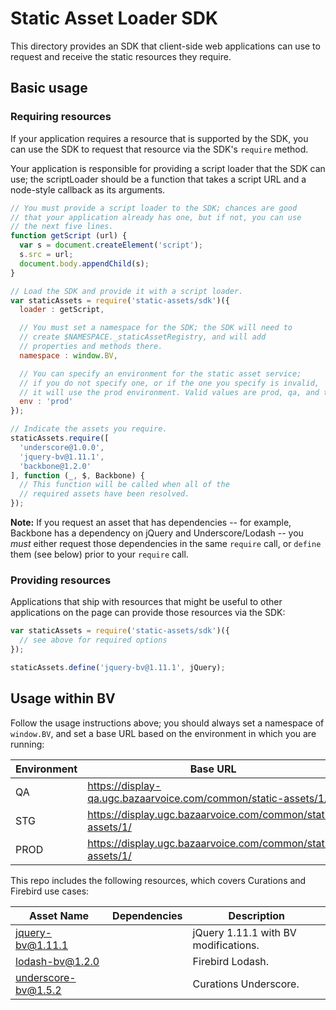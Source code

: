 # Static Asset Loader SDK

This directory provides an SDK that client-side web applications can use to request and receive the static resources they require.

## Basic usage

### Requiring resources

If your application requires a resource that is supported by the SDK, you can use the SDK to request that resource via the SDK's `require` method.

Your application is responsible for providing a script loader that the SDK can use; the scriptLoader should be a function that takes a script URL and a node-style callback as its arguments.

```js
// You must provide a script loader to the SDK; chances are good
// that your application already has one, but if not, you can use
// the next five lines.
function getScript (url) {
  var s = document.createElement('script');
  s.src = url;
  document.body.appendChild(s);
}

// Load the SDK and provide it with a script loader.
var staticAssets = require('static-assets/sdk')({
  loader : getScript,

  // You must set a namespace for the SDK; the SDK will need to
  // create $NAMESPACE._staticAssetRegistry, and will add
  // properties and methods there.
  namespace : window.BV,

  // You can specify an environment for the static asset service;
  // if you do not specify one, or if the one you specify is invalid,
  // it will use the prod environment. Valid values are prod, qa, and test.
  env : 'prod'
});

// Indicate the assets you require.
staticAssets.require([
  'underscore@1.0.0',
  'jquery-bv@1.11.1',
  'backbone@1.2.0'
], function (_, $, Backbone) {
  // This function will be called when all of the
  // required assets have been resolved.
});
```

**Note:** If you request an asset that has dependencies -- for example, Backbone has a dependency on jQuery and Underscore/Lodash -- you *must* either request those dependencies in the same `require` call, or `define` them (see below) prior to your `require` call.

### Providing resources

Applications that ship with resources that might be useful to other applications on the page can provide those resources via the SDK:

```js
var staticAssets = require('static-assets/sdk')({
  // see above for required options
});

staticAssets.define('jquery-bv@1.11.1', jQuery);
```

## Usage within BV

Follow the usage instructions above; you should always set a namespace of `window.BV`, and set a base URL based on the environment in which you are running:

| Environment | Base URL |
|-------------|------|
| QA | https://display-qa.ugc.bazaarvoice.com/common/static-assets/1/ |
| STG | https://display.ugc.bazaarvoice.com/common/static-assets/1/ |
| PROD | https://display.ugc.bazaarvoice.com/common/static-assets/1/ |

This repo includes the following resources, which covers Curations and Firebird use cases:

| Asset Name | Dependencies | Description |
| ---- | ---- | ---- |
| jquery-bv@1.11.1 | | jQuery 1.11.1 with BV modifications. |
| lodash-bv@1.2.0 | | Firebird Lodash. |
| underscore-bv@1.5.2 | | Curations Underscore. |
